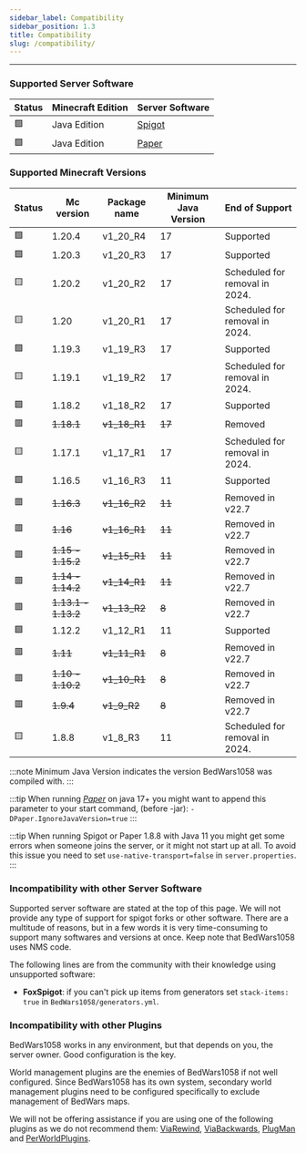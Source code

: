 ```yaml
---
sidebar_label: Compatibility
sidebar_position: 1.3
title: Compatibility 
slug: /compatibility/
---
```

---
### Supported Server Software

| Status | Minecraft Edition | Server Software                     |
|--------|-------------------|-------------------------------------|
| 🟩     | Java Edition      | [Spigot](https://www.spigotmc.org/) | 
| 🟩     | Java Edition      | [Paper](https://papermc.io/)        |

### Supported Minecraft Versions

| Status | Mc version          | Package name | Minimum Java Version | End of Support                 |
|--------|---------------------|--------------|----------------------|--------------------------------|
| 🟩     | 1.20.4              | v1_20_R4     | 17                   | Supported                      |
| 🟩     | 1.20.3              | v1_20_R3     | 17                   | Supported                      |
| 🟨     | 1.20.2              | v1_20_R2     | 17                   | Scheduled for removal in 2024. |
| 🟨     | 1.20                | v1_20_R1     | 17                   | Scheduled for removal in 2024. |
| 🟩     | 1.19.3              | v1_19_R3     | 17                   | Supported                      |
| 🟨     | 1.19.1              | v1_19_R2     | 17                   | Scheduled for removal in 2024. |
| 🟩     | 1.18.2              | v1_18_R2     | 17                   | Supported                      |
| 🟥     | ~~1.18.1~~          | ~~v1_18_R1~~ | ~~17~~               | Removed                        |
| 🟨     | 1.17.1              | v1_17_R1     | 17                   | Scheduled for removal in 2024. |
| 🟩     | 1.16.5              | v1_16_R3     | 11                   | Supported                      |
| 🟥     | ~~1.16.3~~          | ~~v1_16_R2~~ | ~~11~~               | Removed in v22.7               |
| 🟥     | ~~1.16~~            | ~~v1_16_R1~~ | ~~11~~               | Removed in v22.7               |
| 🟥     | ~~1.15 - 1.15.2~~   | ~~v1_15_R1~~ | ~~11~~               | Removed in v22.7               |
| 🟥     | ~~1.14 - 1.14.2~~   | ~~v1_14_R1~~ | ~~11~~               | Removed in v22.7               | 
| 🟥     | ~~1.13.1 - 1.13.2~~ | ~~v1_13_R2~~ | ~~8~~                | Removed in v22.7               | 
| 🟩     | 1.12.2              | v1_12_R1     | 11                   | Supported                      |
| 🟥     | ~~1.11~~            | ~~v1_11_R1~~ | ~~8~~                | Removed in v22.7               |
| 🟥     | ~~1.10 - 1.10.2~~   | ~~v1_10_R1~~ | ~~8~~                | Removed in v22.7               |
| 🟥     | ~~1.9.4~~           | ~~v1_9_R2~~  | ~~8~~                | Removed in v22.7               |
| 🟨     | 1.8.8               | v1_8_R3      | 11                   | Scheduled for removal in 2024. |



<!-- Prettier doesn't change this -->
:::note
Minimum Java Version indicates the version BedWars1058 was compiled with.
:::

<!-- Prettier doesn't change this -->
:::tip
When running _[Paper](https://papermc.io/)_ on java 17+ you might want to append this parameter to your start command, (before -jar): `-DPaper.IgnoreJavaVersion=true`
:::

<!-- Prettier doesn't change this -->
:::tip
When running Spigot or Paper 1.8.8 with Java 11 you might get some errors when someone joins the server, 
or it might not start up at all. To avoid this issue you need to set `use-native-transport=false` in `server.properties`.
:::

### Incompatibility with other Server Software
Supported server software are stated at the top of this page. We will not provide any type of support for spigot forks 
or other software. There are a multitude of reasons, but in a few words it is very time-consuming to support many softwares
and versions at once. Keep note that BedWars1058 uses NMS code.

The following lines are from the community with their knowledge using unsupported software:
- **FoxSpigot**: if you can't pick up items from generators set `stack-items: true` in `BedWars1058/generators.yml`.

### Incompatibility with other Plugins
BedWars1058 works in any environment, but that depends on you, the server owner. Good configuration is the key.

World management plugins are the enemies of BedWars1058 if not well configured. Since BedWars1058 has its own system, 
secondary world management plugins need to be configured specifically to exclude management of BedWars maps.

We will not be offering assistance if you are using one of the following plugins as we do not recommend them: [ViaRewind](https://www.spigotmc.org/resources/52109/),
[ViaBackwards](https://www.spigotmc.org/resources/27448/), [PlugMan](https://dev.bukkit.org/projects/plugman) and [PerWorldPlugins](https://www.spigotmc.org/resources/96161/).
